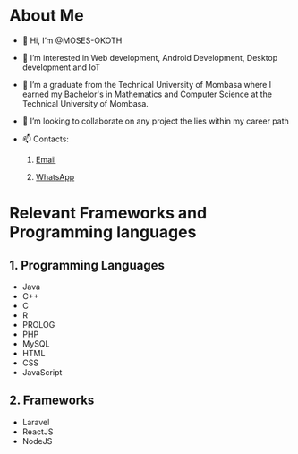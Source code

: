 # About Me
- 👋 Hi, I’m @MOSES-OKOTH
- 👀 I’m interested in Web development, Android Development, Desktop development and IoT
- 🌱 I’m a graduate from the Technical University of Mombasa where I earned my Bachelor's in Mathematics and Computer Science at the Technical University of Mombasa.
- 💞️ I’m looking to collaborate on any project the lies within my career path
- 📫 Contacts:

     1. [Email](mailto:mosesokoth164@gmail.com)

     1. [WhatsApp](https://wa.me/+254714263898)


# Relevant Frameworks and Programming languages
## 1. Programming Languages
- Java
- C++
- C
- R
- PROLOG
- PHP
- MySQL
- HTML
- CSS
- JavaScript

## 2. Frameworks
- Laravel
- ReactJS
- NodeJS

<!---
MOSES-OKOTH/MOSES-OKOTH is a ✨ special ✨ repository because its `README.md` (this file) appears on your GitHub profile.
You can click the Preview link to take a look at your changes.
--->
